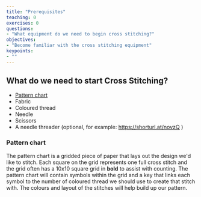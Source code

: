 ```yaml
---
title: "Prerequisites"
teaching: 0
exercises: 0
questions:
- "What equipment do we need to begin cross stitching?"
objectives:
- "Become familiar with the cross stitching equipment"
keypoints:
- ""
---
```


## What do we need to start Cross Stitching?

- [Pattern chart](#pattern-chart)
- Fabric
- Coloured thread
- Needle
- Scissors
- A needle threader (optional, for example: https://shorturl.at/novzQ )

### Pattern chart

The pattern chart is a gridded piece of paper that lays out the design we'd like to stitch.
Each square on the grid represents one full cross stitch and the grid often has a 10x10 square grid in **bold** to assist with counting.
The pattern chart will contain symbols within the grid and a key that links each symbol to the number of coloured thread we should use to create that stitch with.
The colours and layout of the stitches will help build up our pattern.
